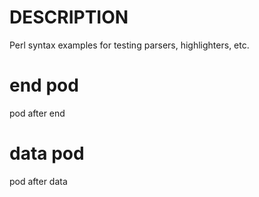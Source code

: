 # DESCRIPTION

Perl syntax examples for testing parsers, highlighters, etc.

# end pod

pod after end

# data pod

pod after data
